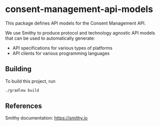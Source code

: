 # consent-management-api-models
This package defines API models for the Consent Management API.

We use Smithy to produce protocol and technology agnostic API models that can be used to automatically generate:
* API specifications for various types of platforms
* API clients for various programming languages

## Building
To build this project, run

```sh
./gradlew build
```

## References
Smithy documentation: https://smithy.io
